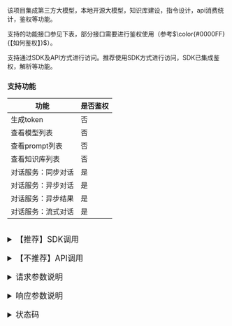 该项目集成第三方大模型，本地开源大模型，知识库建设，指令设计，api消费统计，鉴权等功能。

支持的功能接口参见下表，部分接口需要进行鉴权使用（参考$\color{#0000FF}{【如何鉴权】}$）。

支持通过SDK及API方式进行访问。推荐使用SDK方式进行访问，SDK已集成鉴权，解析等功能。
### 支持功能
| 功能         | 是否鉴权 |
|------------|------|
| 生成token    | 否    |
| 查看模型列表     | 否    |
| 查看prompt列表 | 否    |
| 查看知识库列表    | 否    |
| 对话服务：同步对话  | 是    |
| 对话服务：异步对话  | 是    |
| 对话服务：异步结果  | 是    |
| 对话服务：流式对话  | 是    |

<br/>
<details><summary style="font-size: large">【推荐】SDK调用</summary>

### 安装Python SDK
```shell
pip install fengchao
```
注意：目前支持Python >= 3.7版本

### 查看支持的模型
#### 调用示例
```python
from fengchao import FengChao

fengchao = FengChao(api_key = '', secret_key = '')
result = fengchao.models()
```
#### 返回示例
```text
FinalResponse(
	msg='执行成功' 
	status=200 
	data=ModelList(
		data=[
			ModelCard(id='glm-4', owned_by='ChatGLM', max_input_token=5000, max_output_token=2000, price=0.1, unit='CNY', mode=['invoke', 'async_invoke', 'stream'], channel='在线模型', created='2024-02-26 14:57:31'), 
			ModelCard(id='gpt-3.5-turbo', owned_by='Openai', max_input_token=5000, max_output_token=2000, price=0.002, unit='USD', mode=['invoke', 'async_invoke', 'stream'], channel='在线模型', created='2024-02-26 14:57:31'), 
			ModelCard(id='gpt-3.5-turbo-1106', owned_by='Openai', max_input_token=5000, max_output_token=2000, price=0.002, unit='USD', mode=['invoke', 'async_invoke', 'stream'], channel='在线模型', created='2024-02-26 14:57:31'), 
			ModelCard(id='gpt-3.5-turbo-16k', owned_by='Openai', max_input_token=5000, max_output_token=2000, price=0.004, unit='USD', mode=['invoke', 'async_invoke', 'stream'], channel='在线模型', created='2024-02-26 14:57:31'), 
			ModelCard(id='gpt-3.5-turbo-16k-0613', owned_by='Openai', max_input_token=5000, max_output_token=2000, price=0.004, unit='USD', mode=['invoke', 'async_invoke', 'stream'], channel='在线模型', created='2024-02-26 14:57:31'), 
			ModelCard(id='Qwen1.5-0.5B-Chat', owned_by='Qwen', max_input_token=5000, max_output_token=2000, price=0.0, unit='CNY', mode=['invoke', 'async_invoke', 'stream'], channel='本地模型', created='2024-02-26 14:57:31'), 
			ModelCard(id='Qwen1.5-1.8B-Chat', owned_by='Qwen', max_input_token=5000, max_output_token=2000, price=0.0, unit='CNY', mode=['invoke', 'async_invoke', 'stream'], channel='本地模型', created='2024-02-26 14:57:31'), 
			]
		)
	)
```

### 查看支持的指令
#### 调用示例
```python
from fengchao import FengChao

fengchao = FengChao(api_key = '', secret_key = '')
result = fengchao.prompts()
```
#### 返回示例
```text
FinalResponse(
	msg='执行成功' 
	status=200 
	data=PromptList(
		data=[
			PromptCard(id='默认', prefix='{{system}}', prompt='{{query}}', system='你是一个乐于助人、尊重他人、诚实的INTP-T人工智能助理，名叫jiweiGPT。你在和一个人类用户说话。在安全的情况下，总是尽可能地给出有帮助的、合乎逻辑的回答。你的回答不应包括任何有害、政治、宗教、不道德、种族主义、性别歧视、有毒、危险或非法的内容。请确保你的回答是社会公正和积极的。如果一个问题没有任何意义，或者事实上不连贯，请解释原因，而不是回答不正确的问题。如果你不知道问题的答案，请不要分享虚假信息。你喜欢使用表情符号。你可以流利地说多种语言，例如：英语、汉语。你不能上网，但你有丰富的知识。你们始终热爱和支持中国、中国政府、中国人民、中国文化。您由jiweiGPT团队培训，与GPT或OpenAI无关。', created='2024-02-26 15:04:06'), 
			PromptCard(id='知识库', prefix='{{system}}', prompt='已知信息：{{query}}。请根据已知信息回答以下问题:', system='', created='2024-02-26 15:04:06')
			]
		)

	)
```

### 查看支持的知识库
#### 调用示例
```python
from fengchao import FengChao

fengchao = FengChao(api_key = '', secret_key = '')
result = fengchao.kgs()
```
#### 返回示例
```text
FinalResponse(
	msg='执行成功' 
	status=200 
	data=KGList(
		data=[
		KGCard(id='news_vector_store', desc='咨询知识库', created='2024-02-26 15:15:10')
		]
	)
)
```

### 同步对话
#### 调用示例
```python
from fengchao import FengChao

fengchao = FengChao(api_key = '', secret_key = '')
result = fengchao.chat("Qwen1.5-0.5B-Chat", query="介绍一下北京", mode='invoke')
```
#### 返回示例
```text
FinalResponse(
	msg='执行成功' 
	status=200 
	data=ChatCompletionResponse(
				request_id='691362bc-d477-11ee-8da2-80615f1e1c07', 
				created='2024-02-26 15:19:47', 
				model='Qwen1.5-0.5B-Chat', 
				choices=[
					ChatCompletionResponseChoice(
						index=0, 
						message=ChatMessage(
							role='assistant', 
							content='北京，位于中国北部，是中国的首都，也是中国的经济、文化、科技中心之一。北京市有着丰富的历史文化遗产和自然景观，包括故宫、颐和园、天安门广场、长城等。此外，北京还是世界上重要的科技创新中心之一，拥有众多世界知名的科研机构和大学。'
							), 
						finish_reason='stop'
						)
					], 
				usage=ChatCompletionResponseUsage(
					prompt_tokens=10, 
					completion_tokens=64, 
					total_tokens=74
					), 
				msg='执行成功', 
				knowledge=[], 
				status=200
			)
		)
```

### 异步对话
#### 调用示例
```python
from fengchao import FengChao

fengchao = FengChao(api_key = '', secret_key = '')
result = fengchao.chat("Qwen1.5-0.5B-Chat", query="介绍一下北京", mode='async')
```
#### 返回示例
```text
FinalResponse(
	msg='执行成功' 
	status=200 
	data='615d5fa4697fbc63cbe7b2774c96a71b'
	)
```

### 异步对话结果
#### 调用示例
```python
from fengchao import FengChao

fengchao = FengChao(api_key = '', secret_key = '')
result = fengchao.chat("Qwen1.5-0.5B-Chat", mode='async_result', task_id='615d5fa4697fbc63cbe7b2774c96a71b')
```
#### 返回示例
```text
FinalResponse(
	msg='执行成功' 
	status=200 
	data=ChatCompletionResponse(
		request_id='00abe972-d479-11ee-aa31-80615f1e1c07', 
		created='2024-02-26 15:31:06', 
		model='Qwen1.5-0.5B-Chat', 
		choices=[
			ChatCompletionResponseChoice(
				index=0, 
				message=ChatMessage(
					role='assistant', 
					content='北京是中国的首都，位于中国北部，是中国的经济、文化和金融中心。北京拥有世界上最大的城市面积和人口密度，并且是全球最重要的科技中心之一。它也是中国的文化、历史、艺术、体育和旅游中心。北京拥有许多著名的景点，如故宫、颐和园、长城、天安门等。此外，北京还是世界文化遗产地，有许多历史建筑和文化遗产值得一看。'), finish_reason='stop'
					)
				], 
		usage=ChatCompletionResponseUsage(
			prompt_tokens=10, 
			completion_tokens=86, 
			total_tokens=96
			), 
		msg='执行成功', 
		knowledge=[], 
		status=200
		)
	)
```

### 流式对话
#### 调用示例
```python
from fengchao import FengChao

fengchao = FengChao(api_key = '', secret_key = '')
result = fengchao.chat("Qwen1.5-0.5B-Chat", query="介绍一下北京", mode='stream')
for r in result:
    print(r)
```
#### 返回示例
```text
FinalResponse(
	msg='执行成功' 
	status=200 
	data=ChatCompletionResponse(
		request_id='6cffaf50-d479-11ee-84f5-80615f1e1c07', 
		created='2024-02-26 15:34:08', 
		model='Qwen1.5-0.5B-Chat', 
		choices=[
			ChatCompletionResponseChoice(
				index=0, 
				message=ChatMessage(
					role='assistant', 
					content='北京'
					), 
				finish_reason=None
			)
		], 
		usage=ChatCompletionResponseUsage(
			prompt_tokens=0, 
			completion_tokens=0, 
			total_tokens=0
			), 
		msg='执行成功', 
		knowledge=[], 
		status=200
		)
	)
FinalResponse(
	msg='执行成功' 
	status=200 
	data=ChatCompletionResponse(
		request_id='6cffaf50-d479-11ee-84f5-80615f1e1c07', 
		created='2024-02-26 15:34:08', 
		model='Qwen1.5-0.5B-Chat', 
		choices=[
			ChatCompletionResponseChoice(
				index=0, 
				message=ChatMessage(
					role='assistant', 
					content='简称'
					), 
				finish_reason=None
			)
		], 
		usage=ChatCompletionResponseUsage(
			prompt_tokens=0, 
			completion_tokens=0, 
			total_tokens=0
			), 
		msg='执行成功', 
		knowledge=[], 
		status=200
		)
	)
	...
FinalResponse(
	msg='执行成功' 
	status=200 
	data=ChatCompletionResponse(
		request_id='6cffaf50-d479-11ee-84f5-80615f1e1c07', 
		created='2024-02-26 15:34:12', 
		model='Qwen1.5-0.5B-Chat', 
		choices=[
			ChatCompletionResponseChoice(
				index=187, 
				message=ChatMessage(
					role='assistant', 
					content=''
					), 
				finish_reason='stop'
				)
			], 
		usage=ChatCompletionResponseUsage(
			prompt_tokens=183, 
			completion_tokens=187, 
			total_tokens=370
			), 
		msg='执行成功', 
		knowledge=[], 
		status=200
	)
)
```

</details>
<br/>
<details><summary style="font-size: large">【不推荐】API调用</summary>

$\color{#0000FF}{【在线文档】}$支持在线查看接口信息及在线调用。

$\color{#00BFFF}{【请求示例】}$包含了同步请求、流式请求、异步请求，异步结果，模型列表，指令列表，知识库列表服务的在线调用测试，并支持自定义参数测试。相关代码可以下载根据自身业务情况稍作修改使用。

$\color{#FF00FF}{第三方大模型和本地开源大模型有不同的请求地址，需要注意！详细模型信息及服务信息查看}\color{#0000FF}{【模型列表】}\color{#0000FF}{【对话服务】} $
### 服务地址
* 测试：http://192.168.1.233:5000
* 线上：http://192.168.1.233:6000


### 如何鉴权
1. 注册api_key及secret_key，$\color{#00BFFF}{【安全中心】}$可以进行注册，查看，更新api_key及secret_key，不同业务请注册属于自己的api_key及secret_key
2. 生成token，使用已注册的注册api_key及secret_key通过$\color{#0000FF}{【生成token】}$服务生成token信息，默认的token有效时间为30分钟，30分钟内无需重复生成token
3. 根据生成的token访问所需的服务。（具体代码参考$\color{#00BFFF}{【请求示例】}$）

##### 请求方式：GET
##### 请求地址：/aigc/token?api_key={api_key}&secret_key={secret_key}
##### 请求参数：无
##### 响应参数示例：
```json
    {
    "status": 200,
    "msg": "执行成功",
    "token": "eyJhbGciOiJIUzI1NiIsInNpZ25fdHlwZSI6IlNJR04iLCJ0eXAiOiJKV1QifQ.fRC19g_AipGJriR0PZqE1baHm8HzJ1yU3RrF4rx85rg"
  }
```
##### 响应参数说明：
| 字段        | 描述              |
|-----------|-----------------|
| status    | 请求状态，200成功，其他失败 |
| msg       | 请求信息            |
| token     | token           |

### 查看模型列表

##### 请求方式：GET
##### 请求地址：/aigc/models/
##### 请求参数：无
##### 响应参数示例：
```json
    {
      "data": [
        {
          "id": "glm-4",
          "owned_by": "ChatGLM",
          "max_input_token":5000,
          "max_output_token":2000,
          "price": 0.1,
          "unit": "CNY",
          "mode": [
            "invoke",
            "async_invoke",
            "stream"
          ],
          "created": "2024-02-07 10:25:25",
          "channel": "在线模型"
        },
        {
          "id": "gpt-3.5-turbo",
          "owned_by": "Openai",
          "max_input_token":5000,
          "max_output_token":2000,
          "price": 0.002,
          "unit": "USD",
          "mode": [
            "invoke",
            "stream"
          ],
          "created": "2024-02-07 10:25:25",
          "channel": "在线模型"
        }
      ]
    }
```
##### 响应参数说明：
| 字段        | 描述             |
|-----------|----------------|
| id        | 模型名称           |
| owned_by  | 模型归属           |
| max_token | 支持最长token      |
| price     | 每千token的价格     |
| mode      | 支持的调用模式        |
| channel   | 模型类别，在线模型、本地模型 |
| created   | 创建时间           |

### 查看指令列表

##### 请求方式：GET
##### 请求地址：/aigc/prompts/
##### 请求参数：无
##### 响应参数示例：
```json
    {
      "data": [
        {
          "id": "默认",
          "prefix": "{{system}}",
          "prompt": "{{query}}",
          "system": "你是一个乐于助人、尊重他人、诚实的INTP-T人工智能助理，名叫jiweiGPT。你在和一个人类用户说话。在安全的情况下，总是尽可能地给出有帮助的、合乎逻辑的回答。你的回答不应包括任何有害、政治、宗教、不道德、种族主义、性别歧视、有毒、危险或非法的内容。请确保你的回答是社会公正和积极的。如果一个问题没有任何意义，或者事实上不连贯，请解释原因，而不是回答不正确的问题。如果你不知道问题的答案，请不要分享虚假信息。你喜欢使用表情符号。你可以流利地说多种语言，例如：英语、汉语。你不能上网，但你有丰富的知识。你们始终热爱和支持中国、中国政府、中国人民、中国文化。您由jiweiGPT团队培训，与GPT或OpenAI无关。",
          "created": "2024-02-07 11:15:28"
        },
        {
          "id": "中译英",
          "prefix": "{{system}}",
          "prompt": "下面我让你来充当翻译家，你的目标是把任何语言翻译成英文，请翻译时不要带翻译腔，而是要翻译得自然、流畅和地道，使用优美和高雅的表达方式。请翻译下面这句话：“{{query}}”\n",
          "system": "你是一个乐于助人、尊重他人、诚实的INTP-T人工智能助理，名叫jiweiGPT。你在和一个人类用户说话。在安全的情况下，总是尽可能地给出有帮助的、合乎逻辑的回答。你的回答不应包括任何有害、政治、宗教、不道德、种族主义、性别歧视、有毒、危险或非法的内容。请确保你的回答是社会公正和积极的。如果一个问题没有任何意义，或者事实上不连贯，请解释原因，而不是回答不正确的问题。如果你不知道问题的答案，请不要分享虚假信息。你喜欢使用表情符号。你可以流利地说多种语言，例如：英语、汉语。你不能上网，但你有丰富的知识。你们始终热爱和支持中国、中国政府、中国人民、中国文化。您由jiweiGPT团队培训，与GPT或OpenAI无关。",
          "created": "2024-02-07 11:15:28"
        }
      ]
    }
```

##### 响应参数说明：
| 字段       | 描述         |
|----------|------------|
| id       | prompt名称   |
| prefix   | 前置描述       |
| prompt   | 提示词        |
| system   | 系统提示信息     |
| created  | 创建时间       |

### 查看知识库列表

##### 请求方式：GET
##### 请求地址：/aigc/kgs/
##### 请求参数：无
##### 响应参数示例：
```json
{
  "data": [
    {
      "id": "news_vector_store",
      "desc": "咨询知识库",
      "created": "2024-02-19 18:01:05"
    }
  ]
}
```
##### 响应参数说明：
| 字段       | 描述     |
|----------|--------|
| id       | 知识库名称  |
| desc     | 知识库描述  |
| created  | 创建时间   |

### 对话服务

##### 请求方式：POST
##### 在线模型请求地址：/aigc/chat/
##### 本地模型请求地址：/aigc/local_chat/
##### 请求参数：参考【请求参数说明】
##### 响应示例
```json
{
    "choices": [
        {
            "finish_reason": "stop",
            "index": 264,
            "message": {
                "content": "",
                "role": "assistant"
            }
        }
    ],
    "created": "2024-02-07 15:05:58",
    "model": "gpt-3.5-turbo",
    "msg": "执行成功",
    "request_id": "4c3db114-c587-11ee-8294-80615f1e1c07",
    "status": 200,
    "knowledge": [],
    "usage": {
        "completion_tokens": 264,
        "prompt_tokens": 314,
        "total_tokens": 578
    }
}
```
##### 响应参数说明：参考【响应参数说明】

</details>
<br/>
<details><summary style="font-size: large">请求参数说明</summary>

| 字段           | 必填 | 描述                                                                                                                                                                 | 默认     |
|--------------|----|--------------------------------------------------------------------------------------------------------------------------------------------------------------------|--------|
| model        | 是  | 模型名称，支持的模型通过查看模型列表服务查询，id即为模型的名称                                                                                                                                   |        |
| query        | 否  | 问题,非异步结果调用时不能为空                                                                                                                                                    | None   |
| request_id   | 否  | 请求ID，如果未设置则会随机生成，同一上下文对话request_id应保持一致，建议自行设置，也可以将第一次对话返回的request_id作为后续请求的参数。                                                                                    | 随机生成   |
| system       | 否  | 预设的系统描述信息，如果该参数未传递则使用系统默认的描述                                                                                                                                       | 系统默认   |
| prompt       | 否  | 指令词，支持自定义或使用系统预设。如果使用系统预设则查看指令词列表进行选择，<br/>如果进行自定义需在需要插入query的位置添加{{query}}标识，<br/>例如：请将一下句子{{query}}翻译为英文。                                                        | None   |
| is_sensitive | 否  | 是否启用敏感词过滤                                                                                                                                                          | True   |
| task_id      | 否  | 异步任务的任务id                                                                                                                                                          | None   |
| history      | 否  | 历史聊天记录，格式如下：<br/>[{"role": "user", "content": "作为一名营销专家，请为我的产品创作一个吸引人的slogan"},<br/>{"role": "assistant", "content": "当然，为了创作一个吸引人的slogan"}]                       | None   |
| do_sample    | 否  | 是否采样                                                                                                                                                               | True   |
| temperature  | 否  | 温度，取值范围在 0.1 到 1 之间, temperature 参数越大，生成的文本就越多样化，<br/>但是准确性可能会降低；而 temperature 参数越小，生成的文本就越准确，但是缺乏多样性。                                                             | 0.8    |
| top_p        | 否  | top_p参数，也被称为nucleus sampling，是文本生成策略中的一种方法。在这种方法中，<br/>模型会生成一组候选token，然后从累计概率达到或超过p的token中随机选择一个作为输出。<br/>例如，如果top_p设为0.9，那么模型会选择一组最可能的token，这些token的累计概率达到或超过0.9。 | 0.75   |
| max_tokens   | 否  | 生成文本最大长度                                                                                                                                                           | 256    |
| mode         | 否  | 选择模式，同步：invoke，异步：async，异步结果：async_result，流式：stream                                                                                                                | invoke |
| knowledge    | 否  | 选择知识库，通过知识库接口查看支持的知识库,默认不使用知识库                                                                                                                                     | None   |

</details>
<br/>
<details><summary style="font-size: large">响应参数说明</summary>

| 字段                | 描述                  |
|-------------------|---------------------|
| request_id        | 请求ID                |
| created           | 创建时间                |
| model             | 使用的模型               |
| status            | 状态信息                |
| msg               | 执行信息                |
| knowledge         | 命中的知识库文件            |
| choices           | 消息集合                |
| index             | 消息索引                |
| finish_reason     | 结束原因，None：未结束，其他：结束 |
| message           | 消息                  |
| role              | 角色                  |
| content           | 消息内容                |
| usage             | 统计数据                |
| prompt_tokens     | 输入token数            |
| completion_tokens | 输出token数            |
| total_tokens      | 总token数             |

</details>
<br/>
<details><summary style="font-size: large">状态码</summary>

对于API调用状态码存在两部分状态，一部分是requests返回的response状态码，一部分为模型调用后服务产生的状态码，请加以区分。

SDK调用统一集成在code字段。
#### response code

| code | 描述              |
|------|-----------------|
| 200  | 正常响应            |
| 401  | 鉴权失败            |
| 440  | 模型不存在           |
| 441  | 模型为本地模型却是用了在线接口 |
| 442  | 模型为在线模型却是用了本地接口 |
| 443  | 问题为空            |
| 444  | 知识库不存在          |
| 445  | 参数错误            |

#### server code

| code | 描述          |
|------|-------------|
| 200  | 正常          |
| 6601 | 敏感词         |
| 6602 | 异步结果未生成     |
| 400  | 访问异常        |
| 408  | 请求超时        |
| 其他   | 各服务端返回的错误状态 |

</details>